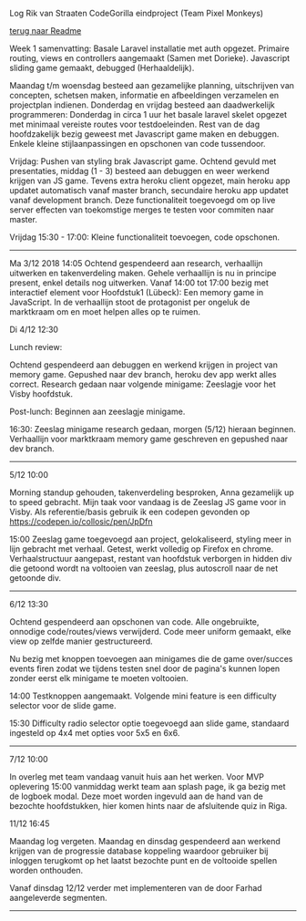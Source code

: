 Log Rik van Straaten CodeGorilla eindproject (Team Pixel Monkeys)

<a href = "README.md">terug naar Readme</a>

Week 1 samenvatting:
Basale Laravel installatie met auth opgezet. Primaire routing, views en controllers aangemaakt (Samen met Dorieke).
Javascript sliding game gemaakt, debugged (Herhaaldelijk).

Maandag t/m woensdag besteed aan gezamelijke planning, uitschrijven van concepten, schetsen maken, informatie en afbeeldingen verzamelen en projectplan indienen.
Donderdag en vrijdag besteed aan daadwerkelijk programmeren:
Donderdag in circa 1 uur het basale laravel skelet opgezet met minimaal vereiste routes voor testdoeleinden.
Rest van de dag hoofdzakelijk bezig geweest met Javascript game maken en debuggen.
Enkele kleine stijlaanpassingen en opschonen van code tussendoor.

Vrijdag: Pushen van styling brak Javascript game. Ochtend gevuld met presentaties, middag (1 - 3) besteed aan debuggen en weer werkend krijgen van JS game. Tevens extra heroku client opgezet, main heroku app updatet automatisch vanaf master branch, secundaire heroku app updatet vanaf development branch. Deze functionaliteit toegevoegd om op live server effecten van toekomstige merges te testen voor commiten naar master.

Vrijdag 15:30 - 17:00:
Kleine functionaliteit toevoegen, code opschonen.

-------------

Ma 3/12 2018 14:05
Ochtend gespendeerd aan research, verhaallijn uitwerken en takenverdeling maken.
Gehele verhaallijn is nu in principe present, enkel details nog uitwerken.
Vanaf 14:00 tot 17:00 bezig met interactief element voor Hoofdstuk1 (Lübeck): Een memory game in JavaScript. In de verhaallijn stoot de protagonist per ongeluk de marktkraam om en moet helpen alles op te ruimen.

Di 4/12 12:30

Lunch review:

Ochtend gespendeerd aan debuggen en werkend krijgen in project van memory game. Gepushed naar dev branch, heroku dev app werkt alles correct.
Research gedaan naar volgende minigame: Zeeslagje voor het Visby hoofdstuk.

Post-lunch: Beginnen aan zeeslagje minigame.

16:30:
Zeeslag minigame research gedaan, morgen (5/12) hieraan beginnen.
Verhaallijn voor marktkraam memory game geschreven en gepushed naar dev branch.

--------------------
5/12 10:00

Morning standup gehouden, takenverdeling besproken, Anna gezamelijk up to speed gebracht.
Mijn taak voor vandaag is de Zeeslag JS game voor in Visby.
Als referentie/basis gebruik ik een codepen gevonden op https://codepen.io/collosic/pen/JpDfn

15:00
Zeeslag game toegevoegd aan project, gelokaliseerd, styling meer in lijn gebracht met verhaal. Getest, werkt volledig op Firefox en chrome.
Verhaalstructuur aangepast, restant van hoofdstuk verborgen in hidden div die getoond wordt na voltooien van zeeslag, plus autoscroll naar de net getoonde div.

----------------------

6/12 13:30

Ochtend gespendeerd aan opschonen van code. Alle ongebruikte, onnodige code/routes/views verwijderd. Code meer uniform gemaakt, elke view op zelfde manier gestructureerd.

Nu bezig met knoppen toevoegen aan minigames die de game over/succes events firen zodat we tijdens testen snel door de pagina's kunnen lopen zonder eerst elk minigame te moeten voltooien.

14:00
Testknoppen aangemaakt.
Volgende mini feature is een difficulty selector voor de slide game.

15:30
Difficulty radio selector optie toegevoegd aan slide game, standaard ingesteld op 4x4 met opties voor 5x5 en 6x6.

------------

7/12 10:00

In overleg met team vandaag vanuit huis aan het werken.
Voor MVP oplevering 15:00 vanmiddag werkt team aan splash page, ik ga bezig met de logboek modal.
Deze moet worden ingevuld aan de hand van de bezochte hoofdstukken, hier komen hints naar de afsluitende quiz in Riga.

11/12 16:45

Maandag log vergeten. Maandag en dinsdag gespendeerd aan werkend krijgen van de progressie database koppeling waardoor gebruiker bij inloggen terugkomt op het laatst bezochte punt en de voltooide spellen worden onthouden.

Vanaf dinsdag 12/12 verder met implementeren van de door Farhad aangeleverde segmenten.

---------------